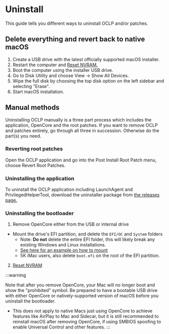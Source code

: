 # Uninstall

This guide tells you different ways to uninstall OCLP and/or patches.

## Delete everything and revert back to native macOS

1. Create a USB drive with the latest officially supported macOS installer.
2. Restart the computer and [Reset NVRAM.](https://support.apple.com/HT204063)
3. Boot the computer using the installer USB drive.
4. Go to Disk Utility and choose View -> Show All Devices.
5. Wipe the full disk by choosing the top disk option on the left sidebar and selecting "Erase".
6. Start macOS installation.

## Manual methods

Uninstalling OCLP manually is a three part process which includes the application, OpenCore and the root patches. If you want to remove OCLP and patches entirely, go through all three in succession. Otherwise do the part(s) you need.

### Reverting root patches

Open the OCLP application and go into the Post Install Root Patch menu, choose Revert Root Patches. 

### Uninstalling the application

To uninstall the OCLP application including LaunchAgent and PrivilegedHelperTool, download the uninstaller package from [the releases page.](https://github.com/dortania/OpenCore-Legacy-Patcher/releases)

### Uninstalling the bootloader

1. Remove OpenCore either from the USB or internal drive

  * Mount the drive's EFI partition, and delete the `EFI/OC` and `System` folders
    * Note: **Do not** delete the entire EFI folder, this will likely break any existing Windows and Linux installations.
    * [See here for an example on how to mount](https://dortania.github.io/OpenCore-Post-Install/universal/oc2hdd.html)
    * 5K iMac users, also delete `boot.efi` on the root of the EFI partition.

2. [Reset NVRAM](https://support.apple.com/HT204063)

:::warning

Note that after you remove OpenCore, your Mac will no longer boot and show the "prohibited" symbol. Be prepared to have a bootable USB drive with either OpenCore or natively-supported version of macOS before you uninstall the bootloader.

* This does not apply to native Macs just using OpenCore to achieve features like AirPlay to Mac and Sidecar, but it is still recommended to reinstall macOS after removing OpenCore, if using SMBIOS spoofing to enable Universal Control and other features.
:::



